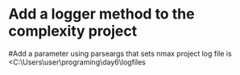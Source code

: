 # Add a logger method to the complexity project
#Add a parameter using parseargs that sets nmax
project log file is <C:\Users\user\programing\day6\logfiles
